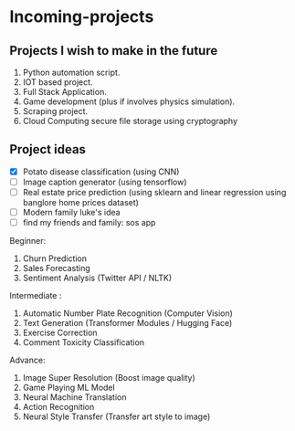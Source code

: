# Incoming-projects

## Projects I wish to make in the future
1. Python automation script.
1. IOT based project.
1. Full Stack Application.
1. Game development (plus if involves physics simulation).
1. Scraping project.
1. Cloud Computing secure file storage using cryptography

## Project ideas
- [x] Potato disease classification (using CNN)
- [ ] Image caption generator (using tensorflow)
- [ ] Real estate price prediction (using sklearn and linear regression using banglore home prices dataset)
- [ ] Modern family luke's idea
- [ ] find my friends and family: sos app

Beginner:
1. Churn Prediction
2. Sales Forecasting 
3. Sentiment Analysis (Twitter API / NLTK) 

Intermediate :
1. Automatic Number Plate Recognition (Computer Vision) 
2. Text Generation (Transformer Modules / Hugging Face) 
3. Exercise Correction
4. Comment Toxicity Classification

Advance:
1. Image Super Resolution (Boost image quality) 
2. Game Playing ML Model
3. Neural Machine Translation
4. Action Recognition
5. Neural Style Transfer (Transfer art style to image)
